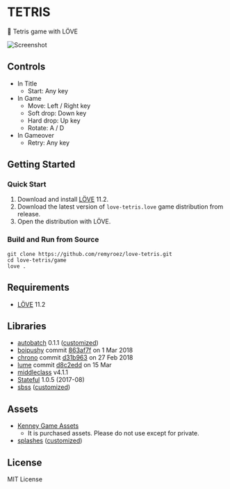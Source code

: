 # TETRIS

:black_square_button: Tetris game with LÖVE

![Screenshot](https://user-images.githubusercontent.com/1193542/64958539-65894880-d8ca-11e9-8dce-ef4582d35a1f.png)

## Controls

- In Title
    - Start: Any key
- In Game
    - Move: Left / Right key
    - Soft drop: Down key
    - Hard drop: Up key
    - Rotate: A / D
- In Gameover
    - Retry: Any key

## Getting Started

### Quick Start

1. Download and install [LÖVE](https://love2d.org/) 11.2.
1. Download the latest version of `love-tetris.love` game distribution from release.
1. Open the distribution with LÖVE.

### Build and Run from Source

```
git clone https://github.com/remyroez/love-tetris.git
cd love-tetris/game
love .
```

## Requirements

- [LÖVE](https://love2d.org/) 11.2

## Libraries

- [autobatch](https://github.com/rxi/autobatch) 0.1.1 ([customized](https://github.com/remyroez/autobatch))
- [boipushy](https://github.com/adnzzzzZ/boipushy) commit [863af7f](https://github.com/adnzzzzZ/boipushy/tree/863af7f87beaac67cba40001be9a36ae76bad76b) on 1 Mar 2018
- [chrono](https://github.com/adnzzzzZ/chrono) commit [d31b963](https://github.com/adnzzzzZ/chrono/tree/d31b96355b59320b6f8f0a1f5dcb0833c8bb5c2c) on 27 Feb 2018
- [lume](https://github.com/rxi/lume) commit [d8c2edd](https://github.com/rxi/lume/tree/d8c2eddc10af994ad4956cf0b7ae7188e86db47e) on 15 Mar
- [middleclass](https://github.com/kikito/middleclass) v4.1.1
- [Stateful](https://github.com/kikito/stateful.lua) 1.0.5 (2017-08)
- [sbss](https://github.com/mikufuworks/sbss) ([customized](https://github.com/remyroez/sbss))

## Assets

- [Kenney Game Assets](https://itch.io/s/6789/kenney-bundle)
    - It is purchased assets. Please do not use except for private.
- [splashes](https://github.com/love2d-community/splashes) ([customized](https://github.com/remyroez/splashes))

## License

MIT License
